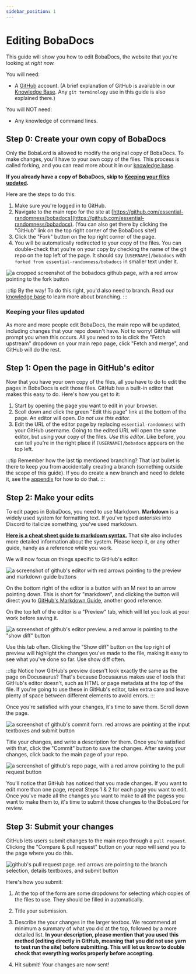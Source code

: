 ```yaml
---
sidebar_position: 1
---
```


# Editing BobaDocs

This guide will show you how to edit BobaDocs, the website that you're looking at *right now.*

You will need:
- A [GitHub](https://github.com) account. (A brief explanation of GitHub is available in our [Knowledge Base](/docs/engineering/knowledge-base/#github). Any `git terminology` use in this guide is also explained there.)

You will NOT need:
- Any knowledge of command lines.

## Step 0: Create your own copy of BobaDocs

Only the BobaLord is allowed to modify the original copy of BobaDocs. To make changes, you'll have to your own copy of the files. This process is called forking, and you can read more about it in our [knowledge base](/docs/engineering/knowledge-base/).

**If you already have a copy of BobaDocs, skip to [Keeping your files updated](#keeping-your-files-updated).**

Here are the steps to do this:

1. Make sure you're logged in to GitHub.
2. Navigate to the main repo for the site at [https://github.com/essential-randomness/bobadocs](https://github.com/essential-randomness/bobadocs). (You can also get there by clicking the "GitHub" link on the top right corner of the BobaDocs site!)
3. Click the "Fork" button on the top right corner of the page.
4. You will be automatically redirected to your copy of the files. You can double-check that you're on your copy by checking the name of the git repo on the top left of the page. It should say `[USERNAME]/bobadocs` with `forked from essential-randomness/bobadocs` in smaller text under it.

![a cropped screenshot of the bobadocs github page, with a red arrow pointing to the fork button](/img/volunteer/bobadocsfork.jpg)

:::tip
By the way! To do this right, you'd also need to branch. Read our [knowledge base](/docs/engineering/knowledge-base/) to learn more about branching.
:::

### Keeping your files updated

As more and more people edit BobaDocs, the main repo will be updated, including changes that your repo doesn't have. Not to worry! GitHub will prompt you when this occurs. All you need to to is click the "Fetch upstream" dropdown on your main repo page, click "Fetch and merge", and GitHub will do the rest.

## Step 1: Open the page in GitHub's editor

Now that you have your own copy of the files, all you have to do to edit the pages in BobaDocs is edit those files. GitHub has a built-in editor that makes this easy to do. Here's how you get to it:

1. Start by opening the page you want to edit in your browser.
2. Scoll down and click the green "Edit this page" link at the bottom of the page. An editor will open. *Do not use this editor.*
3. Edit the URL of the editor page by replacing `essential-randomness` with your GitHub username. Going to the edited URL will open the same editor, but using your copy of the files. *Use this editor.* Like before, you can tell you're in the right place if `[USERNAME]/bobadocs` appears on the top left.

:::tip
Remember how the last tip mentioned branching? That last bullet is there to keep you from accidentally creating a branch (something outside the scope of this guide). If you do create a new branch and need to delete it, see the [appendix](/docs/engineering/editing-bobadocs-appendix/) for how to do that.
:::

## Step 2: Make your edits

To edit pages in BobaDocs, you need to use Markdown. **Markdown** is a widely used system for formatting text. If you've typed asterisks into Discord to italicize something, you've used markdown.

[**Here is a cheat sheet guide to markdown syntax.**](https://www.markdownguide.org/cheat-sheet/) That site also includes more detailed information about the system. Please keep it, or any other guide, handy as a reference while you work.

We will now focus on things specific to GitHub's editor.

![a screenshot of github's editor with red arrows pointing to the preview and markdown guide buttons](/img/volunteer/bobadocseditor.jpg)

On the bottom right of the editor is a button with an M next to an arrow pointing down. This is short for "markdown", and clicking the button will direct you to [GitHub's Markdown Guide](https://guides.github.com/features/mastering-markdown/), another good reference.

On the top left of the editor is a "Preview" tab, which will let you look at your work before saving it.

![a screenshot of github's editor preview. a red arrow is pointing to the "show diff" button](/img/volunteer/bobadocspreview.jpg)

Use this tab often. Clicking the "Show diff" button on the top right of preview will highlight the changes you've made to the file, making it easy to see what you've done so far. Use show diff often.

:::tip
Notice how GitHub's preview doesn't look exactly the same as the page on Docusaurus? That's because Docusaurus makes use of tools that GitHub's editor doesn't, such as HTML or page metadata at the top of the file. If you're going to use these in GitHub's editor, take extra care and leave plenty of space between different elements to avoid errors.
:::

Once you're satisfied with your changes, it's time to save them. Scroll down the page.

![a screenshot of github's commit form. red arrows are pointing at the input textboxes and submit button](/img/volunteer/bobadocscommit.jpg)

Title your changes, and write a description for them. Once you're satisfied with that, click the "Commit" button to save the changes. After saving your changes, click back to the main page of your repo.

![a screenshot of github's repo page, with a red arrow pointing to the pull request button](/img/volunteer/bobadocsaftercommit.jpg)

You'll notice that GitHub has noticed that you made changes. If you want to edit more than one page, repeat Steps 1 & 2 for each page you want to edit. Once you've made all the changes you want to make to all the pagess you want to make them to, it's time to submit those changes to the BobaLord for review.

## Step 3: Submit your changes

GitHub lets users submit changes to the main repo through a `pull request`. Clicking the "Compare & pull request" button on your repo will send you to the page where you do this.

![github's pull request page. red arrows are pointing to the branch selection, details textboxes, and submit button](/img/volunteer/bobadocspullrequest.jpg)

Here's how you submit:

1. At the top of the form are some dropdowns for selecting which copies of the files to use. They  should be filled in automatically.

2. Title your submission.

3. Describe the your changes in the larger textbox. We recommend at minimum a summary of what you did at the top, followed by a more detailed list. **In your description, please mention that you used this method (editing directly in GitHub, meaning that you did not use yarn to test run the site) before submitting. This will let us know to double check that everything works properly before accepting.**

4. Hit submit! Your changes are now sent!
